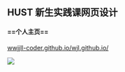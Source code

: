 ## HUST 新生实践课网页设计
#### ==个人主页==
[wwjjll-coder.github.io/wjl.github.io/](https://wwjjll-coder.github.io/wjl.github.io/)

![](https://github.com/wwjjll-coder/wjl.github.io/blob/90dcf98c10142a55cffed0d7b396dc59cf21ef68/homepage)

